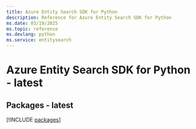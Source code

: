 ```yaml
---
title: Azure Entity Search SDK for Python
description: Reference for Azure Entity Search SDK for Python
ms.date: 03/19/2025
ms.topic: reference
ms.devlang: python
ms.service: entitysearch
---
```

# Azure Entity Search SDK for Python - latest
## Packages - latest
[!INCLUDE [packages](entity-search-index.md)]